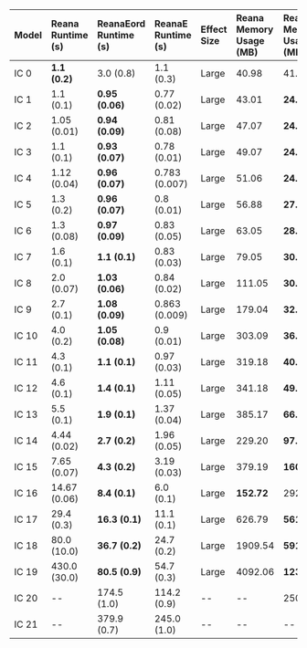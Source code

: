 | Model   | Reana Runtime (s)   | ReanaEord Runtime (s)   | ReanaE Runtime (s)   | Effect Size   | Reana Memory Usage (MB)   | ReanaEord Memory Usage (MB)   |   ReanaE Memory Usage (MB) | Effect Size   |
|:--------|:--------------------|:------------------------|:---------------------|:--------------|:--------------------------|:------------------------------|---------------------------:|:--------------|
| IC 0    | **1.1 (0.2)**       | 3.0 (0.8)               | 1.1 (0.3)            | Large         | 40.98                     | 41.00                         |                      41.04 | --            |
| IC 1    | 1.1 (0.1)           | **0.95 (0.06)**         | 0.77 (0.02)          | Large         | 43.01                     | **24.49**                     |                      24.49 | Large         |
| IC 2    | 1.05 (0.01)         | **0.94 (0.09)**         | 0.81 (0.08)          | Large         | 47.07                     | **24.53**                     |                      26.53 | Large         |
| IC 3    | 1.1 (0.1)           | **0.93 (0.07)**         | 0.78 (0.01)          | Large         | 49.07                     | **24.68**                     |                      24.51 | Large         |
| IC 4    | 1.12 (0.04)         | **0.96 (0.07)**         | 0.783 (0.007)        | Large         | 51.06                     | **24.50**                     |                      24.51 | Large         |
| IC 5    | 1.3 (0.2)           | **0.96 (0.07)**         | 0.8 (0.01)           | Large         | 56.88                     | **27.21**                     |                      27.22 | Large         |
| IC 6    | 1.3 (0.08)          | **0.97 (0.09)**         | 0.83 (0.05)          | Large         | 63.05                     | **28.50**                     |                      28.31 | Large         |
| IC 7    | 1.6 (0.1)           | **1.1 (0.1)**           | 0.83 (0.03)          | Large         | 79.05                     | **30.42**                     |                      30.62 | Large         |
| IC 8    | 2.0 (0.07)          | **1.03 (0.06)**         | 0.84 (0.02)          | Large         | 111.05                    | **30.60**                     |                      30.62 | Large         |
| IC 9    | 2.7 (0.1)           | **1.08 (0.09)**         | 0.863 (0.009)        | Large         | 179.04                    | **32.61**                     |                      32.62 | Large         |
| IC 10   | 4.0 (0.2)           | **1.05 (0.08)**         | 0.9 (0.01)           | Large         | 303.09                    | **36.61**                     |                      34.62 | Large         |
| IC 11   | 4.3 (0.1)           | **1.1 (0.1)**           | 0.97 (0.03)          | Large         | 319.18                    | **40.61**                     |                      38.62 | Large         |
| IC 12   | 4.6 (0.1)           | **1.4 (0.1)**           | 1.11 (0.05)          | Large         | 341.18                    | **49.71**                     |                      44.62 | Large         |
| IC 13   | 5.5 (0.1)           | **1.9 (0.1)**           | 1.37 (0.04)          | Large         | 385.17                    | **66.26**                     |                      56.44 | Large         |
| IC 14   | 4.44 (0.02)         | **2.7 (0.2)**           | 1.96 (0.05)          | Large         | 229.20                    | **97.70**                     |                      76.44 | Large         |
| IC 15   | 7.65 (0.07)         | **4.3 (0.2)**           | 3.19 (0.03)          | Large         | 379.19                    | **160.62**                    |                     118.44 | Large         |
| IC 16   | 14.67 (0.06)        | **8.4 (0.1)**           | 6.0 (0.1)            | Large         | **152.72**                | 292.62                        |                     200.62 | Large         |
| IC 17   | 29.4 (0.3)          | **16.3 (0.1)**          | 11.1 (0.1)           | Large         | 626.79                    | **561.35**                    |                     382.81 | Large         |
| IC 18   | 80.0 (10.0)         | **36.7 (0.2)**          | 24.7 (0.2)           | Large         | 1909.54                   | **591.37**                    |                     431.67 | Large         |
| IC 19   | 430.0 (30.0)        | **80.5 (0.9)**          | 54.7 (0.3)           | Large         | 4092.06                   | **1238.97**                   |                     941.86 | Large         |
| IC 20   | --                  | 174.5 (1.0)             | 114.2 (0.9)          | --            | --                        | 2500.06                       |                    1919.33 | --            |
| IC 21   | --                  | 379.9 (0.7)             | 245.0 (1.0)          | --            | --                        | --                            |                    3924.79 | --            |